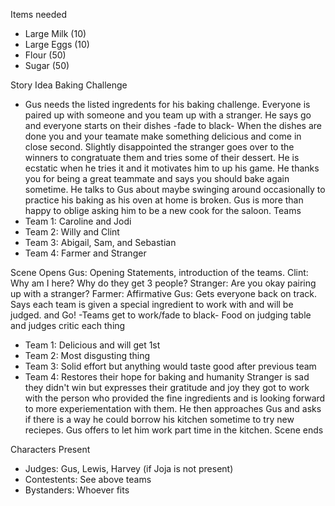 Items needed
- Large Milk (10)
- Large Eggs (10)
- Flour (50)
- Sugar (50)

Story Idea
Baking Challenge
- Gus needs the listed ingredents for his baking challenge. Everyone is paired up with someone and you team up with a stranger. He says go and everyone starts on their dishes -fade to black- When the dishes are done you and your teamate make something delicious and come in close second. Slightly disappointed the stranger goes over to the winners to congratuate them and tries some of their dessert. He is ecstatic when he tries it and it motivates him to up his game. He thanks you for being a great teammate and says you should bake again sometime. He talks to Gus about maybe swinging around occasionally to practice his baking as his oven at home is broken. Gus is more than happy to oblige asking him to be a new cook for the saloon. 
Teams
- Team 1: Caroline and Jodi
- Team 2: Willy and Clint
- Team 3: Abigail, Sam, and Sebastian
- Team 4: Farmer and Stranger

Scene Opens
Gus: Opening Statements, introduction of the teams.
Clint: Why am I here? Why do they get 3 people?
Stranger: Are you okay pairing up with a stranger?
Farmer: Affirmative
Gus: Gets everyone back on track. Says each team is given a special ingredient to work with and will be judged. and Go!
-Teams get to work/fade to black- 
Food on judging table and judges critic each thing
- Team 1: Delicious and will get 1st
- Team 2: Most disgusting thing
- Team 3: Solid effort but anything would taste good after previous team
- Team 4: Restores their hope for baking and humanity
Stranger is sad they didn't win but expresses their gratitude and joy they got to work with the person who provided the fine ingredients and is looking forward to more experiementation with them. He then approaches Gus and asks if there is a way he could borrow his kitchen sometime to try new reciepes. Gus offers to let him work part time in the kitchen. 
Scene ends

Characters Present
- Judges: Gus, Lewis, Harvey (if Joja is not present)
- Contestents: See above teams
- Bystanders: Whoever fits  